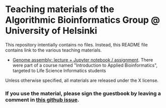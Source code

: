 # Teaching materials of the Algorithmic Bioinformatics Group @ University of Helsinki

This repository intentially contains no files. Instead, this README file contains link to the various teaching materials. 

- [Genome assembly: lecture + Jupyter notebook / assignment](https://github.com/algbio/Introduction-to-Applied-Bioinformatics). There were part of a course named "Introduction to Applied Bioinformatics", targeted to Life Science Informatics students

Unless otherwise specified, all materials are released under the X license.

### If you use the material, please sign the guestbook by leaving a comment in [this github issue](https://github.com/algbio/teaching-materials/issues/1#issue-590171328).
